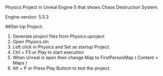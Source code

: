 Physics Project in Unreal Engine 5 that shows Chaos Destruction System.

Engine version: 5.5.3

##Set-Up Project:
1. Generate project files from Physics.uproject
2. Open Physics.sln
3. Left click in Physics and Set as startup Project.
4. Ctrl + F5 or Play to start execution
5. When Unreal is open then change Map to FirstPersonMap ( Content > Maps )
6. Alt + P or Press Play Buttom to test the project.
